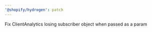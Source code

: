 ```yaml
---
'@shopify/hydrogen': patch
---
```


Fix ClientAnalytics losing subscriber object when passed as a param
